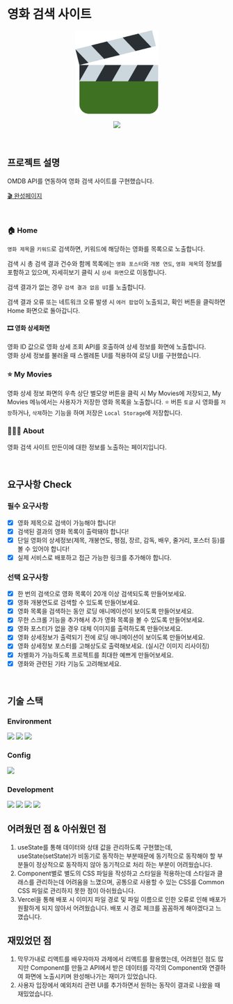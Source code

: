 # 영화 검색 사이트

<p align="center">
  <img src='public/logo.png' alt="LOGO">
</p>

<p align="center">
<a href="https://hits.seeyoufarm.com"><img src="https://hits.seeyoufarm.com/api/count/incr/badge.svg?url=https%3A%2F%2Fgithub.com%2FEungBug%2Fmovie-search-project&count_bg=%236A60AF&title_bg=%231C1A29&icon=&icon_color=%23E7E7E7&title=hits&edge_flat=false"/></a>
</p>

<br>

## 프로젝트 설명

OMDB API를 연동하여 영화 검색 사이트를 구현했습니다.

[🎬 완성페이지](https://movie-search-project-b4ha-j7cb6p3ov-eungbug.vercel.app/)

<br>

### 🏠 Home

`영화 제목`을 `키워드`로 검색하면, 키워드에 해당하는 영화를 목록으로 노출합니다.

검색 시 총 검색 결과 건수와 함께 목록에는 `영화 포스터`와 `개봉 연도`, `영화 제목`의 정보를 포함하고 있으며, 자세히보기 클릭 시 `상세 화면`으로 이동합니다.

검색 결과가 없는 경우 `검색 결과 없음 UI`를 노출합니다.

검색 결과 오류 또는 네트워크 오류 발생 시 `에러 팝업`이 노출되고, 확인 버튼을 클릭하면 Home 화면으로 돌아갑니다.

#### 🎞️ 영화 상세화면

영화 ID 값으로 영화 상세 조회 API를 호출하여 상세 정보를 화면에 노출합니다.  
영화 상세 정보를 불러올 때 스켈레톤 UI를 적용하여 로딩 UI를 구현했습니다.

### ⭐️ My Movies

영화 상세 정보 화면의 우측 상단 별모양 버튼을 클릭 시 My Movies에 저장되고, My Movies 메뉴에서는 사용자가 저장한 영화 목록을 노출합니다.
⭐️ 버튼 `토글` 시 영화를 `저장`하거나, `삭제`하는 기능을 하며 저장은 `Local Storage`에 저장합니다.

### 👩🏻‍💻 About

영화 검색 사이트 만든이에 대한 정보를 노출하는 페이지입니다.

<br>

## 요구사항 Check

### 필수 요구사항

- [x] 영화 제목으로 검색이 가능해야 합니다!
- [x] 검색된 결과의 영화 목록이 출력돼야 합니다!
- [x] 단일 영화의 상세정보(제목, 개봉연도, 평점, 장르, 감독, 배우, 줄거리, 포스터 등)를 볼 수 있어야 합니다!
- [x] 실제 서비스로 배포하고 접근 가능한 링크를 추가해야 합니다.

### 선택 요구사항

- [x] 한 번의 검색으로 영화 목록이 20개 이상 검색되도록 만들어보세요.
- [x] 영화 개봉연도로 검색할 수 있도록 만들어보세요.
- [x] 영화 목록을 검색하는 동안 로딩 애니메이션이 보이도록 만들어보세요.
- [x] 무한 스크롤 기능을 추가해서 추가 영화 목록을 볼 수 있도록 만들어보세요.
- [x] 영화 포스터가 없을 경우 대체 이미지를 출력하도록 만들어보세요.
- [x] 영화 상세정보가 출력되기 전에 로딩 애니메이션이 보이도록 만들어보세요.
- [x] 영화 상세정보 포스터를 고해상도로 출력해보세요. (실시간 이미지 리사이징)
- [x] 차별화가 가능하도록 프로젝트를 최대한 예쁘게 만들어보세요.
- [x] 영화와 관련된 기타 기능도 고려해보세요.

<br>

## 기술 스택

### Environment

<img src="https://img.shields.io/badge/visualstudiocode-007ACC?style=for-the-badge&logo=visualstudiocode&logoColor=white"> <img src="https://img.shields.io/badge/github-181717?style=for-the-badge&logo=github&logoColor=white"> <img src="https://img.shields.io/badge/git-F05032?style=for-the-badge&logo=git&logoColor=white">

### Config

<img src="https://img.shields.io/badge/npm-CB3837?style=for-the-badge&logo=npm&logoColor=white">

### Development

<img src="https://img.shields.io/badge/html5-E34F26?style=for-the-badge&logo=html5&logoColor=white"> <img src="https://img.shields.io/badge/css-1572B6?style=for-the-badge&logo=css3&logoColor=white"> <img src="https://img.shields.io/badge/javascript-F7DF1E?style=for-the-badge&logo=javascript&logoColor=black"> <img src="https://img.shields.io/badge/react-61DAFB?style=for-the-badge&logo=react&logoColor=black">

## 어려웠던 점 & 아쉬웠던 점

1. useState를 통해 데이터와 상태 값을 관리하도록 구현했는데, useState(setState)가 비동기로 동작하는 부분때문에
   동기적으로 동작해야 할 부분들이 정상적으로 동작하지 않아 동기적으로 처리 하는 부분이 어려웠습니다.
2. Component별로 별도의 CSS 파일을 작성하고 스타일을 적용하는데 스타일과 클래스를 관리하는데 어려움을 느꼈으며,
   공통으로 사용할 수 있는 CSS를 Common CSS 파일로 관리하지 못한 점이 아쉬웠습니다.
3. Vercel을 통해 배포 시 이미지 파일 경로 및 파일 이름으로 인한 오류로 인해 배포가 원활하게 되지 않아서 어려웠습니다. 배포 시 경로 체크를 꼼꼼하게 해야겠다고 느꼈습니다.

## 재밌었던 점

1. 막무가내로 리액트를 배우자마자 과제에서 리액트를 활용했는데, 어려웠던 점도 많지만 Component를 만들고
   API에서 받은 데이터를 각각의 Component와 연결하여 화면에 노출시키며 완성해나가는 재미가 있었습니다.
2. 사용자 입장에서 예외처리 관련 UI를 추가하면서 원하는 동작이 결과로 나왔을 때 재밌었습니다.
